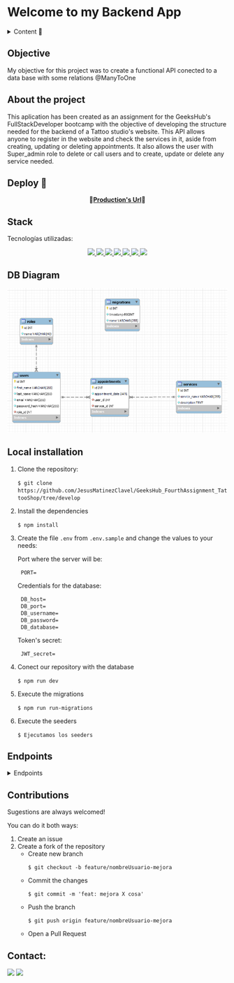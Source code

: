 # Welcome to my Backend App

<details>
  <summary>Content 📝</summary>
  <ol>
    <li><a href="#objective">Objective</a></li>
    <li><a href="#about-the-project">About the project</a></li>
    <li><a href="#deploy-🚀">Deploy</a></li>
    <li><a href="#stack">Stack</a></li>
    <li><a href="#diagram-bd">Diagram</a></li>
    <li><a href="#Local-installation">Installation</a></li>
    <li><a href="#endpoints">Endpoints</a></li>
    <li><a href="#contribuciones">Contribuciones</a></li>
    <li><a href="#contacto">Contacto</a></li>
  </ol>
</details>

## Objective
My objective for this project was to create a functional API conected to a data base with some relations @ManyToOne

## About the project
This aplication has been created as an assignment for the GeeksHub's FullStackDeveloper bootcamp with the objective of developing the structure needed for the backend of a Tattoo studio's website. This API allows anyone to register in the website and check the services in it, aside from creating, updating or deleting appointments. It also allows the user with Super_admin role to delete or call users and to create, update or delete any service needed.  

## Deploy 🚀

<div align="center">
    🚀<a href="https://jesusmatinezclavel.github.io/GeeksHub_FourthAssignment_TattooShop/"><strong>Production's Url</strong></a>🚀
</div>

## Stack
Tecnologías utilizadas:
<div align="center">
<a href="https://www.expressjs.com/">
    <img src= "https://img.shields.io/badge/express.js-%23404d59.svg?style=for-the-badge&logo=express&logoColor=%2361DAFB"/>
</a>
<a href="https://nextjs.org/">
    <img src= "https://img.shields.io/badge/node.js-026E00?style=for-the-badge&logo=node.js&logoColor=white"/>
</a>
<a href="https://www.docker.com/">
    <img src= "https://img.shields.io/badge/docker-2496ED?style=for-the-badge&logo=docker&logoColor=white"/>
</a>
<a href="https://www.mysql.com/">
    <img src= "https://img.shields.io/badge/mysql-3E6E93?style=for-the-badge&logo=mysql&logoColor=white"/>
</a>
<a href="https://git-scm.com/">
    <img src= "https://img.shields.io/badge/git-F54D27?style=for-the-badge&logo=git&logoColor=white"/>
</a>
<a href="https://www.github.com/">
    <img src= "https://img.shields.io/badge/github-24292F?style=for-the-badge&logo=github&logoColor=white"/>
</a>
<a href="https://jwt.io/">
    <img src= "https://img.shields.io/badge/JWT-grey?style=for-the-badge&logo=JSON%20web%20tokens"/>
</a>
 </div>

## DB Diagram
![Diagram for the first tables created](./img/Diagram_Tables.png)

## Local installation
1. Clone the repository:

    `$ git clone https://github.com/JesusMatinezClavel/GeeksHub_FourthAssignment_TattooShop/tree/develop`

2. Install the dependencies

    ` $ npm install `

3. Create the file `.env` from `.env.sample` and change the values to your needs:

    Port where the server will be:

        PORT= 

    Credentials for the database:

        DB_host= 
        DB_port= 
        DB_username= 
        DB_password= 
        DB_database= 

    Token's secret:

        JWT_secret=

4. Conect our repository with the database

    `$ npm run dev`

5. Execute the migrations

    ` $ npm run run-migrations ` 

6. Execute the seeders

    ` $ Ejecutamos los seeders `


## Endpoints
<details>
<summary>Endpoints</summary>

- AUTH
    - REGISTER

            POST localhost:4000/api/auth/register
        body:
        ``` js
            {
              "firstName": "Test",
              "lastName": "User",
              "email": "test@user.com",
              "passwordHash": "12345678"
            }
        ```

    - LOGIN

            POST localhost:4000/api/auth/login 
        body:
        ``` js
            {
              "email": "super_admin@super_admin.com",
              "password": "password"
            }
        ```
- SUPERADMIN
    - Get All Users

            GET localhost:4000/api/users?limit&page

    - Get User by Email

            POST localhost:4000/api/users?email=ejemplo@ejemplo.com

    - Update User

            Put localhost:4000/api/users/:id

    - Delete User

            DELETE localhost:4000/api/users/:id

- USERS
    - Get Own Profile

            GET localhost:4000/api/users/profile

    - Update Own Profile

            PUT localhost:4000/api/users/profile
        body:
        ``` js
            {
              "firstName": "user",
              "lastName": "test",
              "email": "user@user.com",
              "password": "password"
            }
        ```

- APPOINTMENTS
    - New Appointment

            POST localhost:4000/api/appointments
        body:
        ``` js
            {
              "date": "2022-02-03",
              "service": "3"
            }
        ```

    - Update Appointment

            PUT localhost:4000/api/appointments
        body:
        ``` js
            {
              "appointmentID": 16,
              "date": "2029-11-04",
              "service": "4"
            }
        ```

    - Get Appointments

            GET localhost:4000/api/appointments
        body:
        ``` js
            {
              "appointmentID": 16,
              "date": "2029-11-04",
              "service": "4"
            }
        ```

    - Get Appointments by ID

            GET localhost:4000/api/appointments/:id
        body:
        ``` js
            {
              "appointmentID": 16,
              "date": "2029-11-04",
              "service": "4"
            }
        ```

- SERVICES
    - Get All Services

            GET localhost:4000/api/appointments

    - Create New Service

            POST localhost:4000/api/services
        body:
        ``` js
            {
            "serviceName": "toigo",
            "description": "Ofrecemos servicios profesionales para la colocación de piercings y dilatadores. Nuestro equipo garantiza procedimientos seguros y estilos variados para satisfacer las preferencias individuales de nuestros clientes."
            }
        ```

    - Update Service

            PUT localhost:4000/api/services/:id
        body:
        ``` js
            {
              "serviceName": "3",
              "description": "huio"
            }
        ```

    - Delete Service

            DELETE localhost:4000/api/services/:id

</details>

## Contributions
Sugestions are always welcomed!

You can do it both ways:

1. Create an issue
2. Create a fork of the repository
    - Create new branch
        ```
        $ git checkout -b feature/nombreUsuario-mejora
        ```
    - Commit the changes
        ```
        $ git commit -m 'feat: mejora X cosa'
        ```
    - Push the branch
        ```
        $ git push origin feature/nombreUsuario-mejora
        ```
    - Open a Pull Request

## Contact:
<a href = "mailto:jmcvalles@gmail.com"><img src="https://img.shields.io/badge/Gmail-C6362C?style=for-the-badge&logo=gmail&logoColor=white" target="_blank"></a>
<a href="https://www.linkedin.com/in/jes%C3%BAs-mart%C3%ADnez-clavel-vall%C3%A9s-913294108?lipi=urn%3Ali%3Apage%3Ad_flagship3_profile_view_base_contact_details%3BtQmk%2FVrTShiKcofYcK6uYg%3D%3D" target="_blank"><img src="https://img.shields.io/badge/-LinkedIn-%230077B5?style=for-the-badge&logo=linkedin&logoColor=white" target="_blank"></a> 
</p>

